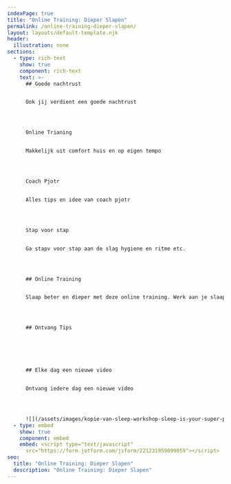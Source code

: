 ```yaml
---
indexPage: true
title: "Online Training: Dieper Slapen"
permalink: /online-training-dieper-slapen/
layout: layouts/default-template.njk
header:
  illustration: none
sections:
  - type: rich-text
    show: true
    component: rich-text
    text: >-
      ## Goede nachtrust


      Ook jij verdient een goede nachtrust




      Online Trianing


      Makkelijk uit comfort huis en op eigen tempo




      Coach Pjotr


      Alles tips en idee van coach pjotr




      Stap voor stap


      Ga stapv voor stap aan de slag hygiene en ritme etc. 




      ## Online Training


      Slaap beter en dieper met deze online training. Werk aan je slaaphygiëne, ochtendritueel en droombed met tips en video's van Coach Pjotr.




      ## Ontvang Tips






      ## Elke dag een nieuwe video


      Ontvang iedere dag een nieuwe video 




      ![](/assets/images/kopie-van-sleep-workshop-sleep-is-your-super-poer-presentatie-169-.png)
  - type: embed
    show: true
    component: embed
    embed: <script type="text/javascript"
      src="https://form.jotform.com/jsform/221231959099059"></script>
seo:
  title: "Online Training: Dieper Slapen"
  description: "Online Training: Dieper Slapen"
---
```

